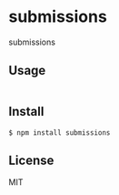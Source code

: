 # submissions

submissions

## Usage

```js

```

## Install

    $ npm install submissions

## License

MIT

